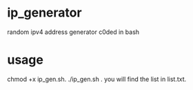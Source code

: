 # ip_generator
random ipv4 address generator c0ded in bash

# usage 
chmod +x ip_gen.sh.
./ip_gen.sh .
you will find the list in list.txt.

